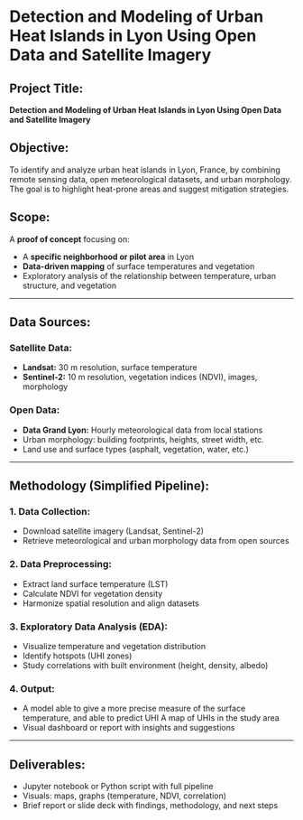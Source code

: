 # Detection and Modeling of Urban Heat Islands in Lyon Using Open Data and Satellite Imagery

## **Project Title:**

**Detection and Modeling of Urban Heat Islands in Lyon Using Open Data and Satellite Imagery**

## **Objective:**

To identify and analyze urban heat islands in Lyon, France, by combining remote sensing data, open meteorological datasets, and urban morphology. The goal is to highlight heat-prone areas and suggest mitigation strategies.

## **Scope:**

A **proof of concept** focusing on:

* A **specific neighborhood or pilot area** in Lyon
* **Data-driven mapping** of surface temperatures and vegetation
* Exploratory analysis of the relationship between temperature, urban structure, and vegetation

---

## **Data Sources:**

### **Satellite Data:**

* **Landsat:** 30 m resolution, surface temperature
* **Sentinel-2:** 10 m resolution, vegetation indices (NDVI), images, morphology


### **Open Data:**

* **Data Grand Lyon:** Hourly meteorological data from local stations
* Urban morphology: building footprints, heights, street width, etc.
* Land use and surface types (asphalt, vegetation, water, etc.)

---

## **Methodology (Simplified Pipeline):**

### 1. **Data Collection:**

* Download satellite imagery (Landsat, Sentinel-2)
* Retrieve meteorological and urban morphology data from open sources

### 2. **Data Preprocessing:**

* Extract land surface temperature (LST)
* Calculate NDVI for vegetation density
* Harmonize spatial resolution and align datasets

### 3. **Exploratory Data Analysis (EDA):**

* Visualize temperature and vegetation distribution
* Identify hotspots (UHI zones)
* Study correlations with built environment (height, density, albedo)

### 4. **Output:**

* A model able to give a more precise measure of the surface temperature, and able to predict UHI
A map of UHIs in the study area
* Visual dashboard or report with insights and suggestions

---

## **Deliverables:**

* Jupyter notebook or Python script with full pipeline
* Visuals: maps, graphs (temperature, NDVI, correlation)
* Brief report or slide deck with findings, methodology, and next steps
